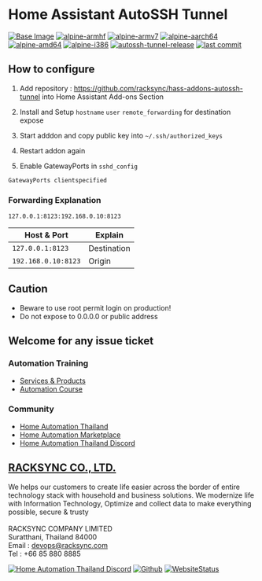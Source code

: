# Home Assistant AutoSSH Tunnel 

[![Base Image](https://img.shields.io/badge/Base%20Image-3.16-blue)](https://github.com/home-assistant/docker-base)  [![alpine-armhf](https://img.shields.io/badge/armhf-yes-brightgreen)](https://alpinelinux.org/releases/) 
[![alpine-armv7](https://img.shields.io/badge/armv7-yes-brightgreen)](https://alpinelinux.org/releases/) 
[![alpine-aarch64](https://img.shields.io/badge/aarch64-yes-brightgreen)](https://alpinelinux.org/releases/) 
[![alpine-amd64](https://img.shields.io/badge/amd64-yes-brightgreen)](https://alpinelinux.org/releases/) 
[![alpine-i386](https://img.shields.io/badge/i386-yes-brightgreen)](https://alpinelinux.org/releases/)
[![autossh-tunnel-release](https://img.shields.io/github/v/release/racksync/hass-addons-autossh-tunnel)](https://github.com/racksync/hass-addons-autossh-tunnel/releases) [![last commit](https://img.shields.io/github/last-commit/racksync/hass-addons-autossh-tunnel)](https://github.com/racksync/hass-addons-autossh-tunnel/commit/)


## How to configure

1. Add repository : https://github.com/racksync/hass-addons-autossh-tunnel into Home Assistant Add-ons Section
2. Install and Setup ```hostname```  ```user``` ```remote_forwarding``` for destination expose
3. Start adddon and copy public key into ```~/.ssh/authorized_keys``` 
4. Restart addon again

5. Enable GatewayPorts in ```sshd_config```

  ```
  GatewayPorts clientspecified
  ```
### Forwarding Explanation

```
127.0.0.1:8123:192.168.0.10:8123
```


| Host & Port          | Explain |
|------------------|------|
| ``127.0.0.1:8123``              | Destination | 
| ``192.168.0.10:8123``              | Origin | 


## Caution

- Beware to use root permit login on production!
- Do not expose to 0.0.0.0 or public address

## Welcome for any issue ticket

### Automation Training

- [Services & Products](http://racksync.com)
- [Automation Course](https://facebook.com/racksync)

### Community

- [Home Automation Thailand](https://www.facebook.com/groups/hathailand)
- [Home Automation Marketplace](https://www.facebook.com/groups/hatmarketplace)
- [Home Automation Thailand Discord](https://discord.gg/Wc5CwnWkp4) 

## [RACKSYNC CO., LTD.](https://racksync.com)

We helps our customers to create life easier across the border of entire technology stack with household and business solutions. We modernize life with Information Technology, Optimize and collect data to make everything possible, secure & trusty
\
\
RACKSYNC COMPANY LIMITED \
Suratthani, Thailand 84000 \
Email : devops@racksync.com \
Tel : +66 85 880 8885 

[![Home Automation Thailand Discord](https://img.shields.io/discord/986181205504438345?style=for-the-badge)](https://discord.gg/Wc5CwnWkp4) [![Github](https://img.shields.io/github/followers/racksync?style=for-the-badge)](https://github.com/racksync) 
[![WebsiteStatus](https://img.shields.io/website?down_color=grey&down_message=Offline&style=for-the-badge&up_color=green&up_message=Online&url=https%3A%2F%2Fracksync.com)](https://racksync.com)
